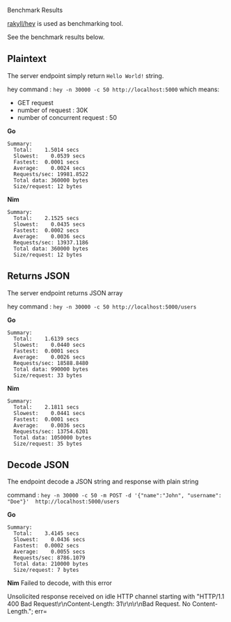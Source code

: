 Benchmark Results

[rakyll/hey]() is used as benchmarking tool.

See the benchmark results below.

## Plaintext

The server endpoint simply return `Hello World!` string.

hey command : `hey -n 30000 -c 50 http://localhost:5000` which means:

- GET request
- number of request : 30K
- number of concurrent request : 50

**Go**

```
Summary:
  Total:    1.5014 secs
  Slowest:    0.0539 secs
  Fastest:  0.0001 secs
  Average:    0.0024 secs
  Requests/sec: 19981.8522
  Total data: 360000 bytes
  Size/request: 12 bytes
```

**Nim**

```
Summary:
  Total:    2.1525 secs
  Slowest:    0.0435 secs
  Fastest:  0.0002 secs
  Average:    0.0036 secs
  Requests/sec: 13937.1186
  Total data: 360000 bytes
  Size/request: 12 bytes
```

## Returns JSON

The server endpoint returns JSON array

hey command : `hey -n 30000 -c 50 http://localhost:5000/users`

**Go**
```
Summary:
  Total:    1.6139 secs
  Slowest:    0.0440 secs
  Fastest:  0.0001 secs
  Average:    0.0026 secs
  Requests/sec: 18588.8480
  Total data: 990000 bytes
  Size/request: 33 bytes
```

**Nim**

```
Summary:
  Total:    2.1811 secs
  Slowest:    0.0441 secs
  Fastest:  0.0001 secs
  Average:    0.0036 secs
  Requests/sec: 13754.6201
  Total data: 1050000 bytes
  Size/request: 35 bytes
```

## Decode JSON

The endpoint decode a JSON string and response with plain string

command : `hey -n 30000 -c 50 -m POST -d '{"name":"John", "username": "Doe"}'  http://localhost:5000/users`

**Go**

```
Summary:
  Total:    3.4145 secs
  Slowest:    0.0436 secs
  Fastest:  0.0002 secs
  Average:    0.0055 secs
  Requests/sec: 8786.1079
  Total data: 210000 bytes
  Size/request: 7 bytes
```

**Nim**
Failed to decode, with this error

Unsolicited response received on idle HTTP channel starting with "HTTP/1.1 400 Bad Request\r\nContent-Length: 31\r\n\r\nBad Request. No Content-Length."; err=<nil>

